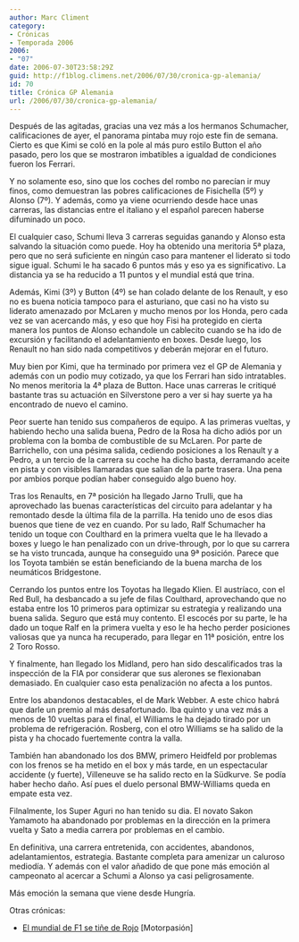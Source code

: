 ```yaml
---
author: Marc Climent
category:
- Crónicas
- Temporada 2006
2006:
- "07"
date: 2006-07-30T23:58:29Z
guid: http://f1blog.climens.net/2006/07/30/cronica-gp-alemania/
id: 70
title: Crónica GP Alemania
url: /2006/07/30/cronica-gp-alemania/
---
```


Después de las agitadas, gracias una vez más a los hermanos Schumacher, calificaciones de ayer, el panorama pintaba muy rojo este fin de semana. Cierto es que Kimi se coló en la pole al más puro estilo Button el año pasado, pero los que se mostraron imbatibles a igualdad de condiciones fueron los Ferrari.

Y no solamente eso, sino que los coches del rombo no parecían ir muy finos, como demuestran las pobres calificaciones de Fisichella (5º) y Alonso (7º). Y además, como ya viene ocurriendo desde hace unas carreras, las distancias entre el italiano y el español parecen haberse difuminado un poco.

El cualquier caso, Schumi lleva 3 carreras seguidas ganando y Alonso esta salvando la situación como puede. Hoy ha obtenido una meritoria 5ª plaza, pero que no será suficiente en ningún caso para mantener el liderato si todo sigue igual. Schumi le ha sacado 6 puntos más y eso ya es significativo. La distancia ya se ha reducido a 11 puntos y el mundial está que trina.

Además, Kimi (3º) y Button (4º) se han colado delante de los Renault, y eso no es buena noticia tampoco para el asturiano, que casi no ha visto su liderato amenazado por McLaren y mucho menos por los Honda, pero cada vez se van acercando más, y eso que hoy Fisi ha protegido en cierta manera los puntos de Alonso echandole un cablecito cuando se ha ido de excursión y facilitando el adelantamiento en boxes. Desde luego, los Renault no han sido nada competitivos y deberán mejorar en el futuro.

Muy bien por Kimi, que ha terminado por primera vez el GP de Alemania y además con un podio muy cotizado, ya que los Ferrari han sido intratables. No menos meritoria la 4ª plaza de Button. Hace unas carreras le critiqué bastante tras su actuación en Silverstone pero a ver si hay suerte ya ha encontrado de nuevo el camino.

Peor suerte han tenido sus compañeros de equipo. A las primeras vueltas, y habiendo hecho una salida buena, Pedro de la Rosa ha dicho adiós por un problema con la bomba de combustible de su McLaren. Por parte de Barrichello, con una pésima salida, cediendo posiciones a los Renault y a Pedro, a un tercio de la carrera su coche ha dicho basta, derramando aceite en pista y con visibles llamaradas que salian de la parte trasera. Una pena por ambios porque podían haber conseguido algo bueno hoy.

Tras los Renaults, en 7ª posición ha llegado Jarno Trulli, que ha aprovechado las buenas características del circuito para adelantar y ha remontado desde la última fila de la parrilla. Ha tenido uno de esos dias buenos que tiene de vez en cuando. Por su lado, Ralf Schumacher ha tenido un toque con Coulthard en la primera vuelta que le ha llevado a boxes y luego le han penalizado con un drive-through, por lo que su carrera se ha visto truncada, aunque ha conseguido una 9ª posición. Parece que los Toyota también se están beneficiando de la buena marcha de los neumáticos Bridgestone.

Cerrando los puntos entre los Toyotas ha llegado Klien. El austríaco, con el Red Bull, ha desbancado a su jefe de filas Coulthard, aprovechando que no estaba entre los 10 primeros para optimizar su estrategia y realizando una buena salida. Seguro que está muy contento. El escocés por su parte, le ha dado un toque Ralf en la primera vuelta y eso le ha hecho perder posiciones valiosas que ya nunca ha recuperado, para llegar en 11ª posición, entre los 2 Toro Rosso.

Y finalmente, han llegado los Midland, pero han sido descalificados tras la inspección de la FIA por considerar que sus alerones se flexionaban demasiado. En cualquier caso esta penalización no afecta a los puntos.

Entre los abandonos destacables, el de Mark Webber. A este chico habrá que darle un premio al más desafortunado. Iba quinto y una vez más a menos de 10 vueltas para el final, el Williams le ha dejado tirado por un problema de refrigeración. Rosberg, con el otro Williams se ha salido de la pista y ha chocado fuertemente contra la valla.
  
También han abandonado los dos BMW, primero Heidfeld por problemas con los frenos se ha metido en el box y más tarde, en un espectacular accidente (y fuerte), Villeneuve se ha salido recto en la Südkurve. Se podía haber hecho daño. Así pues el duelo personal BMW-Williams queda en empate esta vez.
  
Filnalmente, los Super Aguri no han tenido su dia. El novato Sakon Yamamoto ha abandonado por problemas en la dirección en la primera vuelta y Sato a media carrera por problemas en el cambio.

En definitiva, una carrera entretenida, con accidentes, abandonos, adelantamientos, estrategia. Bastante completa para amenizar un caluroso mediodía. Y además con el valor añadido de que pone más emoción al campeonato al acercar a Schumi a Alonso ya casi peligrosamente.

Más emoción la semana que viene desde Hungría.

Otras crónicas:

  * [El mundial de F1 se tiñe de Rojo](http://www.motorpasion.com/archivos/2006/07/30-el-mundial-de-f1-se-tine-de-r.php) [Motorpasión]